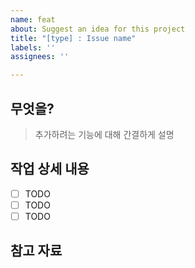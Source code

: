 ```yaml
---
name: feat
about: Suggest an idea for this project
title: "[type] : Issue name"
labels: ''
assignees: ''

---
```


## 무엇을?
> 추가하려는 기능에 대해 간결하게 설명

## 작업 상세 내용

- [ ] TODO
- [ ] TODO
- [ ] TODO

## 참고 자료
